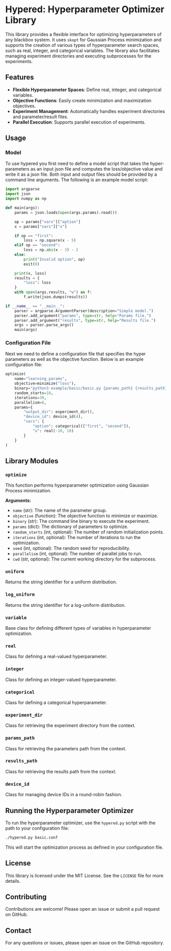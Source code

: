 # Hypered: Hyperparameter Optimizer Library

This library provides a flexible interface for optimizing hyperparameters of any blackbox system. It uses `skopt` for Gaussian Process minimization and supports the creation of various types of hyperparameter search spaces, such as real, integer, and categorical variables. The library also facilitates managing experiment directories and executing subprocesses for the experiments.

## Features

- **Flexible Hyperparameter Spaces**: Define real, integer, and categorical variables.
- **Objective Functions**: Easily create minimization and maximization objectives.
- **Experiment Management**: Automatically handles experiment directories and parameter/result files.
- **Parallel Execution**: Supports parallel execution of experiments.

## Usage

### Model

To use hypered you first need to define a model script that takes the hyper-parameters as an input json file and computes the loss/objective value and write it as a json file. Both input and output files should be provided by a command line arguments. The following is an example model script:

```python
import argparse
import json
import numpy as np

def main(args):
    params = json.loads(open(args.params).read())

    op = params["vars"]["option"]
    x = params["vars"]["x"]

    if op == "first":
        loss = np.square(x - 5)
    elif op == "second":
        loss = np.abs(x - 3) - 2
    else:
        print("Invalid option", op)
        exit(0)

    print(x, loss)
    results = {
        "loss": loss
    }
    with open(args.results, "w") as f:
        f.write(json.dumps(results))

if __name__ == "__main__":
    parser = argparse.ArgumentParser(description="Simple model.")
    parser.add_argument("params", type=str, help="Params file.")
    parser.add_argument("results", type=str, help="Results file.")
    args = parser.parse_args()
    main(args)
```

### Configuration File

Next we need to define a configuration file that specifies the hyper parameters as well as the objective function. Below is an example configuration file:

```python
optimize(
    name="learning_params",
    objective=minimize("loss"),
    binary="python3 example/basic/basic.py {params_path} {results_path}",
    random_starts=10,
    iterations=30,
    parallelism=8,
    params={
        "output_dir": experiment_dir(),
        "device_id": device_id(4),
        "vars": {
            "option": categorical(["first", "second"]),
            "x": real(-10, 10)
        }
    }
)
```

## Library Modules

### `optimize`

This function performs hyperparameter optimization using Gaussian Process minimization.

**Arguments:**
- `name` (str): The name of the parameter group.
- `objective` (function): The objective function to minimize or maximize.
- `binary` (str): The command line binary to execute the experiment.
- `params` (dict): The dictionary of parameters to optimize.
- `random_starts` (int, optional): The number of random initialization points.
- `iterations` (int, optional): The number of iterations to run the optimization.
- `seed` (int, optional): The random seed for reproducibility.
- `parallelism` (int, optional): The number of parallel jobs to run.
- `cwd` (str, optional): The current working directory for the subprocess.

### `uniform`

Returns the string identifier for a uniform distribution.

### `log_uniform`

Returns the string identifier for a log-uniform distribution.

### `variable`

Base class for defining different types of variables in hyperparameter optimization.

### `real`

Class for defining a real-valued hyperparameter.

### `integer`

Class for defining an integer-valued hyperparameter.

### `categorical`

Class for defining a categorical hyperparameter.

### `experiment_dir`

Class for retrieving the experiment directory from the context.

### `params_path`

Class for retrieving the parameters path from the context.

### `results_path`

Class for retrieving the results path from the context.

### `device_id`

Class for managing device IDs in a round-robin fashion.

## Running the Hyperparameter Optimizer

To run the hyperparameter optimizer, use the `hypered.py` script with the path to your configuration file:

```bash
./hypered.py basic.conf
```

This will start the optimization process as defined in your configuration file.

## License

This library is licensed under the MIT License. See the `LICENSE` file for more details.

## Contributing

Contributions are welcome! Please open an issue or submit a pull request on GitHub.

## Contact

For any questions or issues, please open an issue on the GitHub repository.

